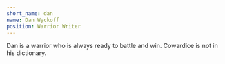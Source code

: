 ```yaml
---
short_name: dan
name: Dan Wyckoff
position: Warrior Writer
---
```

Dan is a warrior who is always ready to battle and win. Cowardice is not in his dictionary.